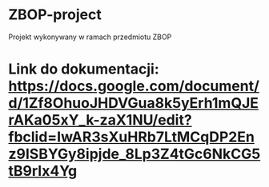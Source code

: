 # ZBOP-project
Projekt wykonywany w ramach przedmiotu ZBOP

# Link do dokumentacji: https://docs.google.com/document/d/1Zf8OhuoJHDVGua8k5yErh1mQJErAKa05xY_k-zaX1NU/edit?fbclid=IwAR3sXuHRb7LtMCqDP2Enz9ISBYGy8ipjde_8Lp3Z4tGc6NkCG5tB9rIx4Yg
